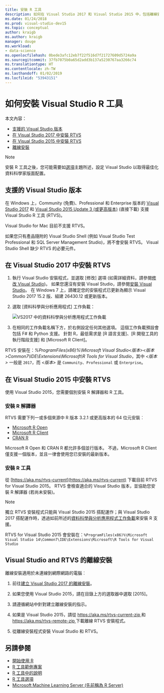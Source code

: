 ```yaml
---
title: 安裝 R 工具
description: 如何在 Visual Studio 2017 和 Visual Studio 2015 中，包括離線安裝。
ms.date: 01/24/2018
ms.prod: visual-studio-dev15
ms.topic: conceptual
author: kraigb
ms.author: kraigb
manager: douge
ms.workload:
- data-science
ms.openlocfilehash: 0bede3afc12eb7f22f516d7f21727609d5724a9a
ms.sourcegitcommit: 37fb7075b0a65d2add3b137a5230767aa3266c74
ms.translationtype: HT
ms.contentlocale: zh-TW
ms.lasthandoff: 01/02/2019
ms.locfileid: "53943151"
---
```

# <a name="how-to-install-r-tools-for-visual-studio"></a>如何安裝 Visual Studio R 工具

本文內容：

- [支援的 Visual Studio 版本](#supported-versions-of-visual-studio)
- [在 Visual Studio 2017 中安裝 RTVS](#installing-rtvs-in-visual-studio-2017)
- [在 Visual Studio 2015 中安裝 RTVS](#installing-rtvs-in-visual-studio-2015)
- [離線安裝](#offline-installation-of-visual-studio-and-rtvs)

> [!Note]
> 安裝 R 工具之後，您可能需要如[選項](options-for-r-tools-in-visual-studio.md)主題所述，設定 Visual Studio 以取得最佳化資料科學家版面配置。

## <a name="supported-versions-of-visual-studio"></a>支援的 Visual Studio 版本

在 Windows 上，Community (免費)、Professional 和 Enterprise 版本的 [Visual Studio 2017](https://visualstudio.microsoft.com/downloads/?utm_medium=microsoft&utm_source=docs.microsoft.com&utm_campaign=button+cta&utm_content=download+vs2017) 和 [Visual Studio 2015 Update 3 (或更高版本)](http://go.microsoft.com/fwlink/?LinkId=691129) (直接下載) 支援 Visual Studio R 工具 (RTVS)。

Visual Studio for Mac 目前不支援 RTVS。

如果您只有產品隨附的 Visual Studio Shell (例如 Visual Studio Test Professional 和 SQL Server Management Studio)，將不會安裝 RTVS。 Visual Studio Shell 缺少 RTVS 的必要元件。

## <a name="install-rtvs-in-visual-studio-2017"></a>在 Visual Studio 2017 中安裝 RTVS

1. 執行 Visual Studio 安裝程式，並選取 [修改] 選項 (如需詳細資料，請參閱[修改 Visual Studio](../install/modify-visual-studio.md))。 如果您還沒有安裝 Visual Studio，請參閱[安裝 Visual Studio](../install/install-visual-studio.md)。 在 Windows 7 上，請確定您的安裝程式已更新為顯示 Visual Studio 2017 15.2 版、組建 26430.12 或更新版本。

1. 選取 [資料科學與分析應用程式] 工作負載：

    ![VS2017 中的資料科學與分析應用程式工作負載](media/installation-data-science-workload.png)

1. 在相同的工作負載名稱下方，於右側設定任何其他選項。 這個工作負載預設會包括 F# 和 Python 支援。 針對 R，最低需求是 [R 語言支援]、[R 開發工具的執行階段支援] 和 [Microsoft R Client]。

RTVS 安裝在：*%ProgramFiles(x86)%\Microsoft Visual Studio\<版本>\<版本>Common7\IDE\Extensions\Microsoft\R Tools for Visual Studio*，其中 *\<版本>* 一般是 `2017`，而 *\<版本>* 是 `Community`、`Professional` 或 `Enterprise`。

## <a name="install-rtvs-in-visual-studio-2015"></a>在 Visual Studio 2015 中安裝 RTVS

使用 Visual Studio 2015，您需要個別安裝 R 解譯器和 R 工具。

### <a name="install-an-r-interpreter"></a>安裝 R 解譯器

RTVS 需要下列一或多個來源中 R 版本 3.2.1 或更高版本的 64 位元安裝︰

- [Microsoft R Open](https://mran.microsoft.com/download/)
- [Microsoft R Client](/machine-learning-server/r-client/what-is-microsoft-r-client)
- [CRAN R](https://cran.r-project.org/bin/windows/base/)

Microsoft R Open 和 CRAN R 都允許多個並行版本。 不過，Microsoft R Client 僅支援一個版本，並且一律會使用您已安裝的最新版本。

### <a name="install-the-r-tools"></a>安裝 R 工具

從 [https://aka.ms/rtvs-current](https://aka.ms/rtvs-current) 下載目前 RTVS for Visual Studio 2015。 RTVS 會檢查適合的 Visual Studio 版本，並協助您安裝 R 解譯器 (若尚未安裝)。

> [!Note]
> 獨立 RTVS 安裝程式只能與 Visual Studio 2015 搭配運作；與 Visual Studio 2017 搭配運作時，透過如前所述的[資料科學與分析應用程式工作負載](#installing-rtvs-in-visual-studio-2017)來安裝 R 支援。

RTVS for Visual Studio 2015 會安裝在：`%ProgramFiles(x86)%\Microsoft Visual Studio 14\Common7\IDE\Extensions\Microsoft\R Tools for Visual Studio`

## <a name="offline-installation-of-visual-studio-and-rtvs"></a>Visual Studio and RTVS 的離線安裝

離線安裝適用於未連線到網際網路的電腦︰

1. 前往[建立 Visual Studio 2017 的離線安裝](../install/create-an-offline-installation-of-visual-studio.md)。

1. 如果您使用 Visual Studio 2015，請在目錄上方的選取器中選取 [2015]。

1. 請遵循網站中針對建立離線安裝的指示。

1. 如果是 Visual Studio 2015，請從 [https://aka.ms/rtvs-current-zip ](https://aka.ms/rtvs-current-zip) 和 [https://aka.ms/rtvs-remote-zip ](https://aka.ms/rtvs-remote-zip)下載離線 RTVS 安裝程式。

1. 從離線安裝程式安裝 Visual Studio 和 RTVS。

## <a name="see-also"></a>另請參閱

- [開始使用 R](getting-started-with-r.md)
- [R 工具範例專案](getting-started-samples.md)
- [R 工具中的說明](getting-started-help.md)
- [R 工具選項](options-for-r-tools-in-visual-studio.md)
- [Microsoft Machine Learning Server (先前稱為 R Server)](/machine-learning-server/)